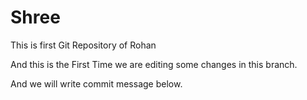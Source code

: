 # Shree
This is first Git Repository of Rohan

And this is the First Time we are editing some changes in this branch.


And we will write commit message below.
